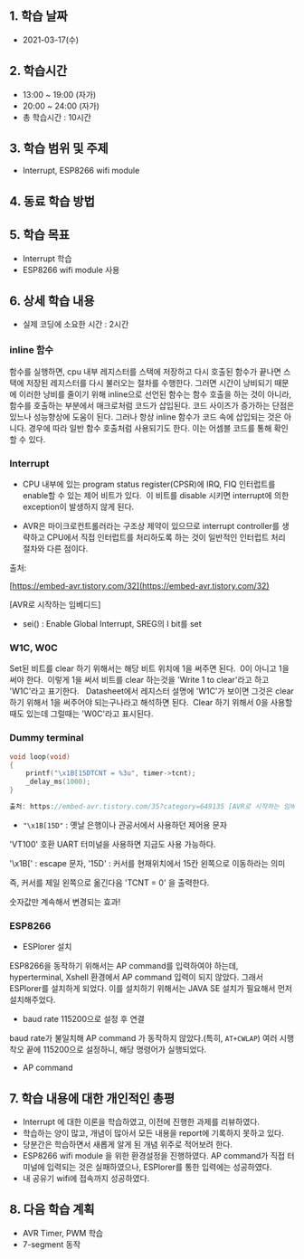 ## 1. 학습 날짜
+ 2021-03-17(수)

## 2. 학습시간
+ 13:00 ~ 19:00 (자가)   
+ 20:00 ~ 24:00 (자가)
+ 총 학습시간 : 10시간

## 3. 학습 범위 및 주제
+ Interrupt, ESP8266 wifi module 


## 4. 동료 학습 방법


## 5. 학습 목표
+ Interrupt 학습
+ ESP8266 wifi module 사용 


## 6. 상세 학습 내용
+ 실제 코딩에 소요한 시간 : 2시간    
    
### inline 함수

함수를 실행하면,  cpu 내부 레지스터를 스택에 저장하고 다시 호출된 함수가 끝나면 스택에 저장된 레지스터를 다시 불러오는 절차를 수행한다. 그러면 시간이 낭비되기 때문에 이러한 낭비를 줄이기 위해 inline으로 선언된 함수는 함수 호출을 하는 것이 아니라, 함수를 호출하는 부분에서 매크로처럼 코드가 삽입된다. 코드 사이즈가 증가하는 단점은 있느나 성능향상에 도움이 된다. 그러나 항상 inline 함수가 코드 속에 삽입되는 것은 아니다. 경우에 따라 일반 함수 호출처럼 사용되기도 한다. 이는 어셈블 코드를 통해 확인할 수 있다.

### Interrupt
- CPU 내부에 있는 program status register(CPSR)에 IRQ, FIQ 인터럽트를 enable할 수 있는 제어 비트가 있다.  이 비트를 disable 시키면 interrupt에 의한 exception이 발생하지 않게 된다.

- AVR은 마이크로컨트롤러라는 구조상 제약이 있으므로 interrupt controller를 생략하고 CPU에서 직접 인터럽트를 처리하도록 하는 것이 일반적인 인터럽트 처리 절차와 다른 점이다.

출처:

[https://embed-avr.tistory.com/32](https://embed-avr.tistory.com/32)

[AVR로 시작하는 임베디드]

+ sei() : Enable Global Interrupt, SREG의 I bit를 set

### W1C, W0C

Set된 비트를 clear 하기 위해서는 해당 비트 위치에 1을 써주면 된다.  0이 아니고 1을 써야 한다.  이렇게 1을 써서 비트를 clear 하는것을 'Write 1 to clear'라고 하고 'W1C'라고 표기한다.   Datasheet에서 레지스터 설명에 'W1C'가 보이면 그것은 clear하기 위해서 1을 써주어야 되는구나라고 해석하면 된다.  Clear 하기 위해서 0을 사용할때도 있는데 그럴때는 'W0C'라고 표시된다.

### Dummy terminal

```c
void loop(void)
{
    printf("\x1B[15DTCNT = %3u", timer->tcnt);
    _delay_ms(1000);
}

출처: https://embed-avr.tistory.com/35?category=649135 [AVR로 시작하는 임베디드]
```

- `"\x1B[15D"` : 옛날 은행이나 관공서에서 사용하던 제어용 문자

'VT100' 호환 UART 터미널을 사용하면 지금도 사용 가능하다.

'\x1B[' : escape 문자, '15D' : 커서를 현재위치에서 15칸 왼쪽으로 이동하라는 의미

즉, 커서를 제일 왼쪽으로 옮긴다음 'TCNT = 0' 을 출력한다.

숫자값만 계속해서 변경되는 효과!

### ESP8266

- ESPlorer 설치

ESP8266을 동작하기 위해서는 AP command를 입력하여야 하는데, hyperterminal, Xshell 환경에서 AP command 입력이 되지 않았다. 그래서 ESPlorer를 설치하게 되었다. 이를 설치하기 위해서는 JAVA SE 설치가 필요해서 먼저 설치해주었다.

- baud rate 115200으로 설정 후 연결

baud rate가 불일치해 AP command 가 동작하지 않았다.(특히, `AT+CWLAP`) 여러 시행착오 끝에 115200으로 설정하니, 해당 명령어가 실행되었다.

- AP command
## 7. 학습 내용에 대한 개인적인 총평
+ Interrupt 에 대한 이론을 학습하였고, 이전에 진행한 과제를 리뷰하였다.
+ 학습하는 양이 많고, 개념이 많아서 모든 내용을 report에 기록하지 못하고 있다.
+ 당분간은 학습하면서 새롭게 알게 된 개념 위주로 적어보려 한다.
+ ESP8266 wifi module 을 위한 환경설정을 진행하였다. AP command가 직접 터미널에 입력되는 것은 실패하였으나, ESPlorer를 통한 입력에는 성공하였다.
+ 내 공유기 wifi에 접속까지 성공하였다.

## 8. 다음 학습 계획
+ AVR Timer, PWM 학습
+ 7-segment 동작

